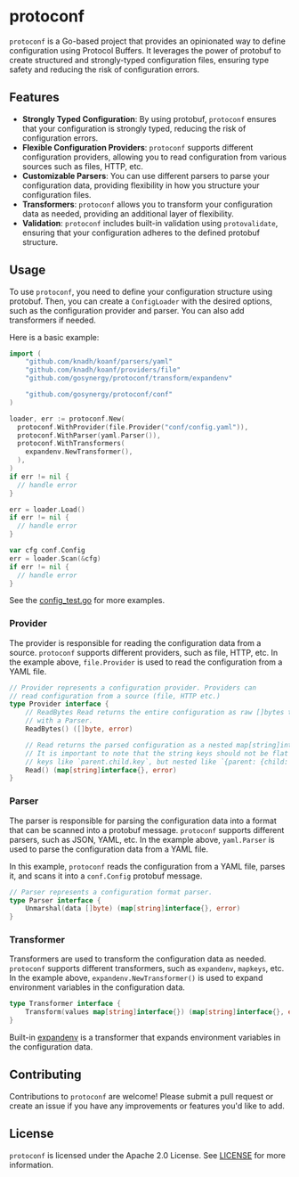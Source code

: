 # protoconf

`protoconf` is a Go-based project that provides an opinionated way to define configuration using Protocol Buffers. It
leverages the power of protobuf to create structured and strongly-typed configuration files, ensuring type
safety and reducing the risk of configuration errors.

## Features

- **Strongly Typed Configuration**: By using protobuf, `protoconf` ensures that your configuration is strongly typed,
  reducing the risk of configuration errors.
- **Flexible Configuration Providers**: `protoconf` supports different configuration providers, allowing you to read
  configuration from various sources such as files, HTTP, etc.
- **Customizable Parsers**: You can use different parsers to parse your configuration data, providing flexibility in how
  you structure your configuration files.
- **Transformers**: `protoconf` allows you to transform your configuration data as needed, providing an additional layer
  of flexibility.
- **Validation**: `protoconf` includes built-in validation using `protovalidate`, ensuring that your configuration
  adheres to the defined protobuf structure.

## Usage

To use `protoconf`, you need to define your configuration structure using protobuf. Then, you can create
a `ConfigLoader` with the desired options, such as the configuration provider and parser. You can also add transformers
if needed.

Here is a basic example:

[//]: @formatter:off

```go
import (
    "github.com/knadh/koanf/parsers/yaml"
    "github.com/knadh/koanf/providers/file"
    "github.com/gosynergy/protoconf/transform/expandenv"

    "github.com/gosynergy/protoconf/conf"
)

loader, err := protoconf.New(
  protoconf.WithProvider(file.Provider("conf/config.yaml")),
  protoconf.WithParser(yaml.Parser()),
  protoconf.WithTransformers(
    expandenv.NewTransformer(),
  ),
)
if err != nil {
  // handle error
}

err = loader.Load()
if err != nil {
  // handle error
}

var cfg conf.Config
err = loader.Scan(&cfg)
if err != nil {
  // handle error
}
```

[//]: @formatter:on

See the [config_test.go](config_test.go) for more examples.

### Provider

The provider is responsible for reading the configuration data from a source. `protoconf` supports different providers,
such as file, HTTP, etc. In the example above, `file.Provider` is used to read the configuration from a YAML file.

[//]: @formatter:off

```go
// Provider represents a configuration provider. Providers can
// read configuration from a source (file, HTTP etc.)
type Provider interface {
	// ReadBytes Read returns the entire configuration as raw []bytes to be parsed.
	// with a Parser.
	ReadBytes() ([]byte, error)

	// Read returns the parsed configuration as a nested map[string]interface{}.
	// It is important to note that the string keys should not be flat delimited
	// keys like `parent.child.key`, but nested like `{parent: {child: {key: 1}}}`.
	Read() (map[string]interface{}, error)
}
```

[//]: @formatter:on

### Parser

The parser is responsible for parsing the configuration data into a format that can be scanned into a protobuf
message. `protoconf` supports different parsers, such as JSON, YAML, etc. In the example above, `yaml.Parser` is used to
parse the configuration data from a YAML file.

In this example, `protoconf` reads the configuration from a YAML file, parses it, and scans it into a `conf.Config`
protobuf message.

[//]: @formatter:off

```go
// Parser represents a configuration format parser.
type Parser interface {
	Unmarshal(data []byte) (map[string]interface{}, error)
}
```

[//]: @formatter:on

### Transformer

Transformers are used to transform the configuration data as needed. `protoconf` supports different transformers, such
as `expandenv`, `mapkeys`, etc. In the example above, `expandenv.NewTransformer()` is used to expand environment
variables in the configuration data.

[//]: @formatter:off

```go
type Transformer interface {
	Transform(values map[string]interface{}) (map[string]interface{}, error)
}
```

[//]: @formatter:on

Built-in [expandenv](transform/expandenv) is a transformer that expands environment variables in the configuration data.

## Contributing

Contributions to `protoconf` are welcome! Please submit a pull request or create an issue if you have any improvements
or features you'd like to add.

## License

`protoconf` is licensed under the Apache 2.0 License. See [LICENSE](LICENSE) for more information.
